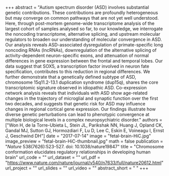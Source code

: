+++
abstract = "Autism spectrum disorder (ASD) involves substantial genetic contributions. These contributions are profoundly heterogeneous but may converge on common pathways that are not yet well understood. Here, through post-mortem genome-wide transcriptome analysis of the largest cohort of samples analysed so far, to our knowledge, we interrogate the noncoding transcriptome, alternative splicing, and upstream molecular regulators to broaden our understanding of molecular convergence in ASD. Our analysis reveals ASD-associated dysregulation of primate-specific long noncoding RNAs (lncRNAs), downregulation of the alternative splicing of activity-dependent neuron-specific exons, and attenuation of normal differences in gene expression between the frontal and temporal lobes. Our data suggest that SOX5, a transcription factor involved in neuron fate specification, contributes to this reduction in regional differences. We further demonstrate that a genetically defined subtype of ASD, chromosome 15q11.2-13.1 duplication syndrome (dup15q), shares the core transcriptomic signature observed in idiopathic ASD. Co-expression network analysis reveals that individuals with ASD show age-related changes in the trajectory of microglial and synaptic function over the first two decades, and suggests that genetic risk for ASD may influence changes in regional cortical gene expression. Our findings illustrate how diverse genetic perturbations can lead to phenotypic convergence at multiple biological levels in a complex neuropsychiatric disorder."
authors = ["Won H, de la Torre-Ubieta L, Stein JL, Parikshak NN, Huang J, Opland CK, Gandal MJ, Sutton GJ, Hormozdiari F, Lu D, Lee C, Eskin E, Voineagu I, Ernst J, Geschwind DH"]
date = "2017-07-14"
image = "fetal-brain-HiC.jpg"
image_preview = "fetal-brain-HiC-thumbnail.jpg"
math = false
publication = "*Nature* 538(7626):523-527. doi: 10.1038/nature19847"
title = "Chromosome conformation elucidates regulatory relationships in developing human brain"
url_code = ""
url_dataset = ""
url_pdf = "https://www.nature.com/nature/journal/v540/n7633/full/nature20612.html"
url_project = ""
url_slides = ""
url_video = ""
abstract_short = " "
+++
